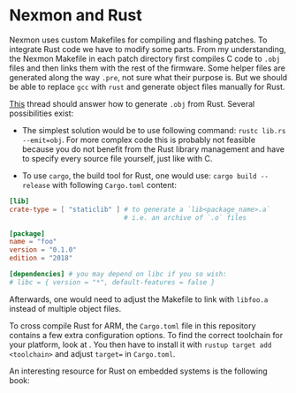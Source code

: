 # Nexmon and Rust

Nexmon uses custom Makefiles for compiling and flashing patches. To integrate Rust code we have to modify some parts. From my understanding, the Nexmon Makefile in each patch directory first compiles C code to `.obj` files and then links them with the rest of the firmware. Some helper files are generated along the way `.pre`, not sure what their purpose is. But we should be able to replace `gcc` with `rust` and generate object files manually for Rust.

[This](https://users.rust-lang.org/t/how-create-obj-file-from-rust-code-without-core-panic/40441/16) thread should answer how to generate `.obj` from Rust. Several possibilities exist:

- The simplest solution would be to use following command: `rustc lib.rs --emit=obj`. For more complex code this is probably not feasible because you do not benefit from the Rust library management and have to specify every source file yourself, just like with C.

- To use `cargo`, the build tool for Rust, one would use: `cargo build --release` with following `Cargo.toml` content:
```toml
[lib]
crate-type = [ "staticlib" ] # to generate a `lib<package_name>.a`
                             # i.e. an archive of `.o` files

[package]
name = "foo"
version = "0.1.0"
edition = "2018"

[dependencies] # you may depend on libc if you so wish:
# libc = { version = "*", default-features = false }

```
Afterwards, one would need to adjust the Makefile to link with `libfoo.a` instead of multiple object files.

To cross compile Rust for ARM, the `Cargo.toml` file in this repository contains a few extra configuration options. To find the correct toolchain for your platform, look at [](https://doc.rust-lang.org/nightly/rustc/platform-support.html). You then have to install it with `rustup target add <toolchain>` and adjust `target=` in `Cargo.toml`.

An interesting resource for Rust on embedded systems is the following book: [](https://docs.rust-embedded.org/book/intro/index.html)
